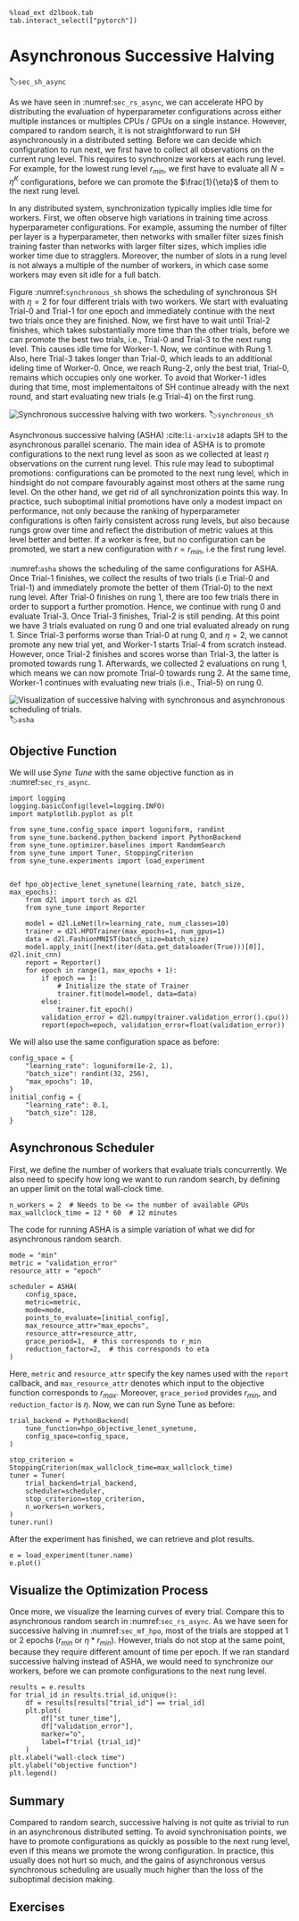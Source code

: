 ```{.python .input  n=1}
%load_ext d2lbook.tab
tab.interact_select(["pytorch"])
```

# Asynchronous Successive Halving

:label:`sec_sh_async`

As we have seen in :numref:`sec_rs_async`, we can accelerate HPO by
distributing the evaluation of hyperparameter configurations across either
multiple instances or multiples CPUs / GPUs on a single instance. However, compared
to random search, it is not straightforward to run SH asynchronously in a
distributed setting. Before we can decide which configuration to run next, we first
have to collect all observations on the current rung level. This requires to
synchronize workers at each rung level. For example, for the lowest rung level
$r_{min}$, we first have to evaluate all $N = \eta^K$ configurations, before we
can promote the $\frac{1}{\eta}$ of them to the next rung level.

In any distributed system, synchronization typically implies idle time for workers.
First, we often observe high variations in training time across hyperparameter
configurations. For example, assuming the number of filter per layer is a 
hyperparameter, then networks with smaller filter sizes finish training faster than
networks with larger filter sizes, which implies idle worker time due to stragglers.
Moreover, the number of slots in a rung level is not always a multiple of the number
of workers, in which case some workers may even sit idle for a full batch.

Figure :numref:`synchronous_sh` shows the scheduling of synchronous SH with $\eta=2$
for four different trials with two workers. We start with evaluating Trial-0 and
Trial-1 for one epoch and immediately continue with the next two trials once they
are finished. Now, we first have to wait until Trial-2 finishes, which takes
substantially more time than the other trials, before we can promote the best two
trials, i.e., Trial-0 and Trial-3 to the next rung level. This causes idle time for
Worker-1. Now, we continue with Rung 1. Also, here Trial-3 takes longer than Trial-0,
which leads to an additional ideling time of Worker-0. Once, we reach Rung-2, only
the best trial, Trial-0, remains which occupies only one worker. To avoid that
Worker-1 idles during that time, most implementaitons of SH continue already with
the next round, and start evaluating new trials (e.g Trial-4) on the first rung.

![Synchronous successive halving with two workers.](img/sync_sh.svg)
:label:`synchronous_sh`

Asynchronous successive halving (ASHA) :cite:`li-arxiv18` adapts SH to the asynchronous
parallel scenario. The main idea of ASHA is to promote configurations to the next rung
level as soon as we collected at least $\eta$ observations on the current rung level.
This rule may lead to suboptimal promotions: configurations can be promoted to the
next rung level, which in hindsight do not compare favourably against most others
at the same rung level. On the other hand, we get rid of all synchronization points
this way. In practice, such suboptimal initial promotions have only a modest impact on
performance, not only because the ranking of hyperparameter configurations is often
fairly consistent across rung levels, but also because rungs grow over time and
reflect the distribution of metric values at this level better and better. If a
worker is free, but no configuration can be promoted, we start a new configuration
with $r = r_{min}$, i.e the first rung level.

:numref:`asha` shows the scheduling of the same configurations for ASHA. Once Trial-1
finishes, we collect the results of two trials (i.e Trial-0 and Trial-1) and
immediately promote the better of them (Trial-0) to the next rung level. After Trial-0
finishes on rung 1, there are too few trials there in order to support a further
promotion. Hence, we continue with rung 0 and evaluate Trial-3. Once Trial-3 finishes,
Trial-2 is still pending. At this point we have 3 trials evaluated on rung 0 and one
trial evaluated already on rung 1. Since Trial-3 performs worse than Trial-0 at rung 0,
and $\eta=2$, we cannot promote any new trial yet, and Worker-1 starts Trial-4 from
scratch instead. However, once Trial-2 finishes and
scores worse than Trial-3, the latter is promoted towards rung 1. Afterwards, we
collected 2 evaluations on rung 1, which means we can now promote Trial-0 towards
rung 2. At the same time, Worker-1 continues with evaluating new trials (i.e.,
Trial-5) on rung 0.


![Visualization of successive halving with synchronous and asynchronous scheduling of trials.](img/asha.svg)
:label:`asha`

## Objective Function

We will use *Syne Tune* with the same objective function as in
:numref:`sec_rs_async`.

```{.python .input  n=54}
import logging
logging.basicConfig(level=logging.INFO)
import matplotlib.pyplot as plt

from syne_tune.config_space import loguniform, randint
from syne_tune.backend.python_backend import PythonBackend
from syne_tune.optimizer.baselines import RandomSearch
from syne_tune import Tuner, StoppingCriterion
from syne_tune.experiments import load_experiment


def hpo_objective_lenet_synetune(learning_rate, batch_size, max_epochs):
    from d2l import torch as d2l    
    from syne_tune import Reporter

    model = d2l.LeNet(lr=learning_rate, num_classes=10)
    trainer = d2l.HPOTrainer(max_epochs=1, num_gpus=1)
    data = d2l.FashionMNIST(batch_size=batch_size)
    model.apply_init([next(iter(data.get_dataloader(True)))[0]], d2l.init_cnn)
    report = Reporter() 
    for epoch in range(1, max_epochs + 1):
        if epoch == 1:
            # Initialize the state of Trainer
            trainer.fit(model=model, data=data) 
        else:
            trainer.fit_epoch()
        validation_error = d2l.numpy(trainer.validation_error().cpu())
        report(epoch=epoch, validation_error=float(validation_error))
```

We will also use the same configuration space as before:

```{.python .input  n=55}
config_space = {
    "learning_rate": loguniform(1e-2, 1),
    "batch_size": randint(32, 256),
    "max_epochs": 10,
}
initial_config = {
    "learning_rate": 0.1,
    "batch_size": 128,
}
```

## Asynchronous Scheduler

First, we define the number of workers that evaluate trials concurrently. We
also need to specify how long we want to run random search, by defining an
upper limit on the total wall-clock time.

```{.python .input  n=56}
n_workers = 2  # Needs to be <= the number of available GPUs
max_wallclock_time = 12 * 60  # 12 minutes
```

The code for running ASHA is a simple variation of what we did for asynchronous
random search.

```{.python .input  n=56}
mode = "min"
metric = "validation_error"
resource_attr = "epoch"

scheduler = ASHA(
    config_space,
    metric=metric,
    mode=mode,
    points_to_evaluate=[initial_config],
    max_resource_attr="max_epochs",
    resource_attr=resource_attr,
    grace_period=1,  # this corresponds to r_min 
    reduction_factor=2,  # this corresponds to eta
)  
```

Here, `metric` and `resource_attr` specify the key names used with the `report`
callback, and `max_resource_attr` denotes which input to the objective function
corresponds to $r_{max}$. Moreover, `grace_period` provides $r_{min}$, and
`reduction_factor` is $\eta$. Now, we can run Syne Tune as before:

```{.python .input  n=57}
trial_backend = PythonBackend(
    tune_function=hpo_objective_lenet_synetune,
    config_space=config_space,
)

stop_criterion = StoppingCriterion(max_wallclock_time=max_wallclock_time)
tuner = Tuner(
    trial_backend=trial_backend,
    scheduler=scheduler,
    stop_criterion=stop_criterion,
    n_workers=n_workers,
)
tuner.run()
```

After the experiment has finished, we can retrieve and plot results.

```{.python .input  n=59}
e = load_experiment(tuner.name)
e.plot()
```

## Visualize the Optimization Process

Once more, we visualize the learning curves of every trial. Compare this to
asynchronous random search in :numref:`sec_rs_async`. As we have seen for
successive halving in :numref:`sec_mf_hpo`, most of the trials are stopped
at 1 or 2 epochs ($r_{min}$ or $\eta * r_{min}$). However, trials do not stop
at the same point, because they require different amount of time per epoch. If
we ran standard successive halving instead of ASHA, we would need to synchronize
our workers, before we can promote configurations to the next rung level.

```{.python .input  n=60}
results = e.results
for trial_id in results.trial_id.unique():
    df = results[results["trial_id"] == trial_id]
    plt.plot(
        df["st_tuner_time"],
        df["validation_error"],
        marker="o",
        label=f"trial {trial_id}"
    )
plt.xlabel("wall-clock time")
plt.ylabel("objective function")
plt.legend()
```

## Summary

Compared to random search, successive halving is not quite as trivial to run in
an asynchronous distributed setting. To avoid synchronisation points, we have to
promote configurations as quickly as possible to the next rung level, even if this
means we promote the wrong configuration. In practice, this usually does not hurt
so much, and the gains of asynchronous versus synchronous scheduling are usually
much  higher than the loss of the suboptimal decision making.

## Exercises

